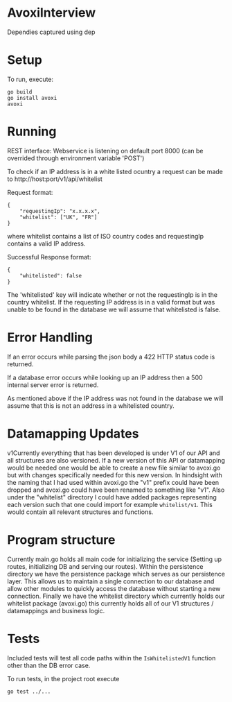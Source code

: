 # AvoxiInterview

Dependies captured using dep

# Setup
To run, execute:

    go build
    go install avoxi
    avoxi

# Running
REST interface:
Webservice is listening on default port 8000 (can be overrided through environment variable 'POST')

To check if an IP address is in a white listed ocuntry a request can be made to http://host:port/v1/api/whitelist

Request format:

    {
        "requestingIp": "x.x.x.x",
        "whitelist": ["UK", "FR"]
    }

where whitelist contains a list of ISO country codes and requestingIp contains a valid IP address.

Successful Response format:

    {
        "whitelisted": false
    }

The 'whitelisted' key will indicate whether or not the requestingIp is in the country whitelist. If the requesting IP address is in a valid format but was unable to be found in the database we will assume that whitelisted is false.

# Error Handling

If an error occurs while parsing the json body a 422 HTTP status code is returned.

If a database error occurs while looking up an IP address then a 500 internal server error is returned.

As mentioned above if the IP address was not found in the database we will assume that this is not an address in a whitelisted country.

# Datamapping Updates

v1Currently everything that has been developed is under V1 of our API and all structures are also versioned. If a new version of this API or datamapping would be needed one would be able to create a new file similar to avoxi.go but with changes specifically needed for this new version. In hindsight with the naming that I had used within avoxi.go the "v1" prefix could have been dropped and avoxi.go could have been renamed to something like "v1". Also under the "whitelist" directory I could have added packages representing each version such that one could import for example `whitelist/v1`. This would contain all relevant structures and functions.

# Program structure

Currently main.go holds all main code for initializing the service (Setting up routes, initializing DB and serving our routes). Within the persistence directory we have the persistence package which serves as our persistence layer. This allows us to maintain a single connection to our database and allow other modules to quickly access the database without starting a new connection. Finally we have the whitelist directory which currently holds our whitelist package (avoxi.go) this currently holds all of our V1 structures / datamappings and business logic.


# Tests

Included tests will test all code paths within the `IsWhitelistedV1` function other than the DB error case.

To run tests, in the project root execute

    go test ../...

